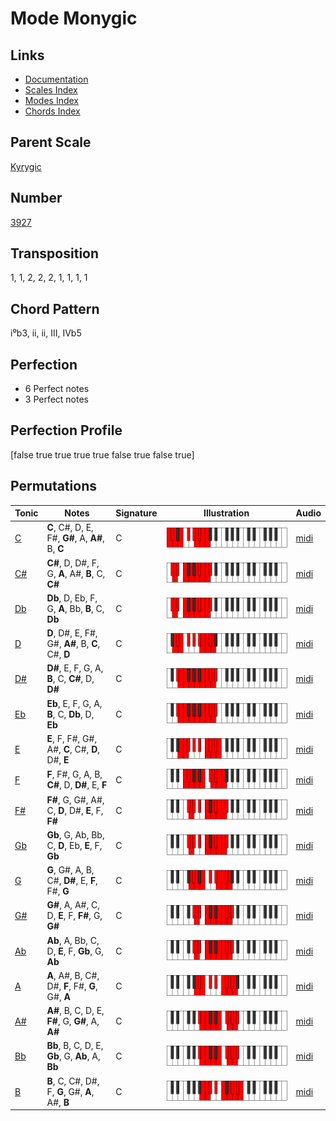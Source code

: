 # Mode Monygic

## Links

- [Documentation](README.md)
- [Scales Index](Scales.md)
- [Modes Index](Modes.md)
- [Chords Index](Chords.md)

## Parent Scale

[Kyrygic](ScaleKyrygic.md)

## Number

[3927](https://ianring.com/musictheory/scales/3927)

## Transposition

1, 1, 2, 2, 2, 1, 1, 1, 1

## Chord Pattern

i⁰b3, ii, ii, III, IVb5

## Perfection

- 6 Perfect notes
- 3 Perfect notes

## Perfection Profile

[false true true true true false true false true]

## Permutations

| Tonic | Notes | Signature | Illustration | Audio |
|-------|-------|-----------|--------------|-------|
| [C](ModeCNaturalMonygic.md) | **C**, C#, D, E, F#, **G#**, A, **A#**, B, **C** | C | ![CNaturalMonygic](ModeCNaturalMonygic.png) | [midi](https://github.com/edipermadi/music/blob/main/docs/ModeCNaturalMonygic.mid?raw=true) |
| [C#](ModeCSharpMonygic.md) | **C#**, D, D#, F, G, **A**, A#, **B**, C, **C#** | C | ![CSharpMonygic](ModeCSharpMonygic.png) | [midi](https://github.com/edipermadi/music/blob/main/docs/ModeCSharpMonygic.mid?raw=true) |
| [Db](ModeDFlatMonygic.md) | **Db**, D, Eb, F, G, **A**, Bb, **B**, C, **Db** | C | ![DFlatMonygic](ModeDFlatMonygic.png) | [midi](https://github.com/edipermadi/music/blob/main/docs/ModeDFlatMonygic.mid?raw=true) |
| [D](ModeDNaturalMonygic.md) | **D**, D#, E, F#, G#, **A#**, B, **C**, C#, **D** | C | ![DNaturalMonygic](ModeDNaturalMonygic.png) | [midi](https://github.com/edipermadi/music/blob/main/docs/ModeDNaturalMonygic.mid?raw=true) |
| [D#](ModeDSharpMonygic.md) | **D#**, E, F, G, A, **B**, C, **C#**, D, **D#** | C | ![DSharpMonygic](ModeDSharpMonygic.png) | [midi](https://github.com/edipermadi/music/blob/main/docs/ModeDSharpMonygic.mid?raw=true) |
| [Eb](ModeEFlatMonygic.md) | **Eb**, E, F, G, A, **B**, C, **Db**, D, **Eb** | C | ![EFlatMonygic](ModeEFlatMonygic.png) | [midi](https://github.com/edipermadi/music/blob/main/docs/ModeEFlatMonygic.mid?raw=true) |
| [E](ModeENaturalMonygic.md) | **E**, F, F#, G#, A#, **C**, C#, **D**, D#, **E** | C | ![ENaturalMonygic](ModeENaturalMonygic.png) | [midi](https://github.com/edipermadi/music/blob/main/docs/ModeENaturalMonygic.mid?raw=true) |
| [F](ModeFNaturalMonygic.md) | **F**, F#, G, A, B, **C#**, D, **D#**, E, **F** | C | ![FNaturalMonygic](ModeFNaturalMonygic.png) | [midi](https://github.com/edipermadi/music/blob/main/docs/ModeFNaturalMonygic.mid?raw=true) |
| [F#](ModeFSharpMonygic.md) | **F#**, G, G#, A#, C, **D**, D#, **E**, F, **F#** | C | ![FSharpMonygic](ModeFSharpMonygic.png) | [midi](https://github.com/edipermadi/music/blob/main/docs/ModeFSharpMonygic.mid?raw=true) |
| [Gb](ModeGFlatMonygic.md) | **Gb**, G, Ab, Bb, C, **D**, Eb, **E**, F, **Gb** | C | ![GFlatMonygic](ModeGFlatMonygic.png) | [midi](https://github.com/edipermadi/music/blob/main/docs/ModeGFlatMonygic.mid?raw=true) |
| [G](ModeGNaturalMonygic.md) | **G**, G#, A, B, C#, **D#**, E, **F**, F#, **G** | C | ![GNaturalMonygic](ModeGNaturalMonygic.png) | [midi](https://github.com/edipermadi/music/blob/main/docs/ModeGNaturalMonygic.mid?raw=true) |
| [G#](ModeGSharpMonygic.md) | **G#**, A, A#, C, D, **E**, F, **F#**, G, **G#** | C | ![GSharpMonygic](ModeGSharpMonygic.png) | [midi](https://github.com/edipermadi/music/blob/main/docs/ModeGSharpMonygic.mid?raw=true) |
| [Ab](ModeAFlatMonygic.md) | **Ab**, A, Bb, C, D, **E**, F, **Gb**, G, **Ab** | C | ![AFlatMonygic](ModeAFlatMonygic.png) | [midi](https://github.com/edipermadi/music/blob/main/docs/ModeAFlatMonygic.mid?raw=true) |
| [A](ModeANaturalMonygic.md) | **A**, A#, B, C#, D#, **F**, F#, **G**, G#, **A** | C | ![ANaturalMonygic](ModeANaturalMonygic.png) | [midi](https://github.com/edipermadi/music/blob/main/docs/ModeANaturalMonygic.mid?raw=true) |
| [A#](ModeASharpMonygic.md) | **A#**, B, C, D, E, **F#**, G, **G#**, A, **A#** | C | ![ASharpMonygic](ModeASharpMonygic.png) | [midi](https://github.com/edipermadi/music/blob/main/docs/ModeASharpMonygic.mid?raw=true) |
| [Bb](ModeBFlatMonygic.md) | **Bb**, B, C, D, E, **Gb**, G, **Ab**, A, **Bb** | C | ![BFlatMonygic](ModeBFlatMonygic.png) | [midi](https://github.com/edipermadi/music/blob/main/docs/ModeBFlatMonygic.mid?raw=true) |
| [B](ModeBNaturalMonygic.md) | **B**, C, C#, D#, F, **G**, G#, **A**, A#, **B** | C | ![BNaturalMonygic](ModeBNaturalMonygic.png) | [midi](https://github.com/edipermadi/music/blob/main/docs/ModeBNaturalMonygic.mid?raw=true) |
